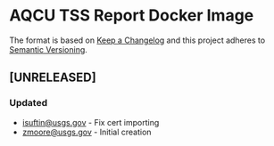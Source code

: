 # AQCU TSS Report Docker Image

The format is based on [Keep a Changelog](http://keepachangelog.com/)
and this project adheres to [Semantic Versioning](http://semver.org/).

## [UNRELEASED]
### Updated
- isuftin@usgs.gov - Fix cert importing
- zmoore@usgs.gov - Initial creation
